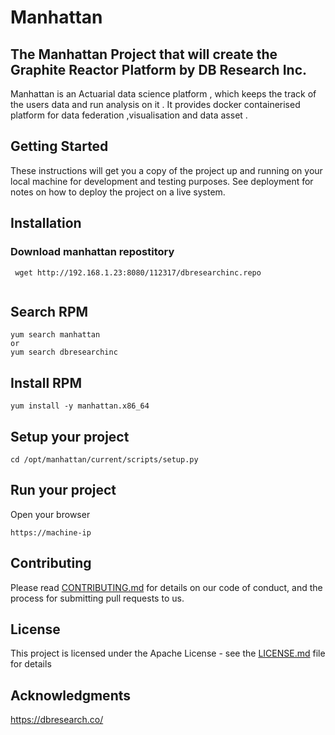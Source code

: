 
# Manhattan 

## The Manhattan Project that will create the Graphite Reactor Platform by DB Research Inc.

Manhattan is an Actuarial data science platform , which keeps the track of the users data and run analysis on it . It provides docker containerised  platform for data federation ,visualisation and data asset .

## Getting Started

These instructions will get you a copy of the project up and running on your local machine for development and testing purposes. See deployment for notes on how to deploy the project on a live system.


## Installation

### Download manhattan repostitory
```
 wget http://192.168.1.23:8080/112317/dbresearchinc.repo
 
```

## Search RPM
```
yum search manhattan 
or 
yum search dbresearchinc
```

## Install RPM
```
yum install -y manhattan.x86_64
```

## Setup your project
```
cd /opt/manhattan/current/scripts/setup.py
```
## Run  your project
Open your browser 

``` 
https://machine-ip
```

## Contributing

Please read [CONTRIBUTING.md](https://github.com/dbresearchinc/manhattan.git) for details on our code of conduct, and the process for submitting pull requests to us.


## License

This project is licensed under the Apache  License - see the [LICENSE.md](https://github.com/dbresearchinc/manhattan/blob/master/manhattan_dev/LICENSE)  file for details

## Acknowledgments

https://dbresearch.co/

